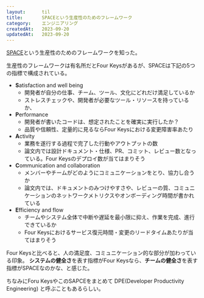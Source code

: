 ```yaml
---
layout:      til
title:       SPACEという生産性のためのフレームワーク
category:    エンジニアリング
createdAt:   2023-09-20
updatedAt:   2023-09-20
---
```


[SPACE](https://queue.acm.org/detail.cfm?id=3454124)という生産性のためのフレームワークを知った。

生産性のフレームワークは有名所だとFour Keysがあるが、SPACEは下記の5つの指標で構成されている。

- **S**atisfaction and well being
    - 開発者が自分の仕事、チーム、ツール、文化にどれだけ満足しているか
    - ストレスチェックや、開発者が必要なツール・リソースを持っているか、
- **P**erformance
    - 開発者が書いたコードは、想定されたことを確実に実行したか？
    - 品質や信頼性、定量的に見るならFour Keysにおける変更障害率あたり
- **A**ctivity
    - 業務を遂行する過程で完了した行動やアウトプットの数
    - 論文内では設計ドキュメント・仕様、PR、コミット、レビュー数となっている。Four Keysのデプロイ数が当てはまりそう
- **C**ommunication and collaboration
    - メンバーやチームがどのようにコミュニケーションをとり、協力し合うか
    - 論文内では、ドキュメントのみつけやすさや、レビューの質、コミュニケーションのネットワークメトリクスやオンボーディング時間が書かれている
- **E**fficiency and flow
    - チームやシステム全体で中断や遅延を最小限に抑え、作業を完成、進行できているか
    - Four Keysにおけるサービス復元時間・変更のリードタイムあたりが当てはまりそう

Four Keysと比べると、人の満足度、コミュニケーション的な部分が加わっている印象。
**システムの健全さ**を表す指標がFour Keysなら、**チームの健全さ**を表す指標がSPACEなのかな、と感じた。

ちなみにForu KeysやこのSAPCEをまとめて DPE(Developer Productivity Engineering) と呼ぶこともあるらしい。
